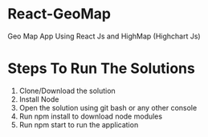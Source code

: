 # React-GeoMap
Geo Map App Using React Js and HighMap (Highchart Js)

# Steps To Run The Solutions
1. Clone/Download the solution
2. Install Node
3. Open the solution using git bash or any other console
4. Run npm install to download node modules
5. Run npm start to run the application
